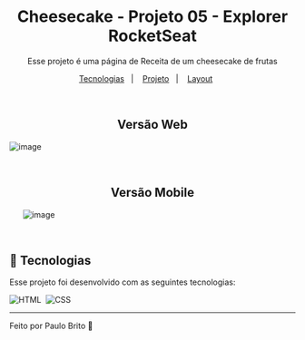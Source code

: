 <h1 align="center"> Cheesecake - Projeto 05 - Explorer RocketSeat </h1>
<p align="center">
Esse projeto é uma página de Receita de um cheesecake de frutas
</p>

<p align="center">
  <a href="#-tecnologias">Tecnologias</a>&nbsp;&nbsp;&nbsp;|&nbsp;&nbsp;&nbsp;
  <a href="#-projeto">Projeto</a>&nbsp;&nbsp;&nbsp;|&nbsp;&nbsp;&nbsp;
  <a href="#-layout">Layout</a>&nbsp;&nbsp;&nbsp;&nbsp;&nbsp;&nbsp;
</p>

<br>

<h2 align="center"> Versão Web  </h2>

![image](https://github.com/Paulobritto34/Explorer-Projeto05/assets/98286250/5890eb7c-2ec7-491d-9473-15b8f9c17d1f)

<br>

<h2 align="center"> Versão Mobile </h2>

&nbsp;&nbsp;&nbsp;&nbsp;&nbsp;&nbsp;![image](https://github.com/Paulobritto34/Explorer-Projeto05/assets/98286250/4fa46606-840f-4d55-b5d6-deeaa048e804)

<br>

## 🚀 Tecnologias

Esse projeto foi desenvolvido com as seguintes tecnologias:

![HTML](https://img.shields.io/badge/-HTML-05122A?style=flat&logo=HTML5)&nbsp;
![CSS](https://img.shields.io/badge/-CSS-05122A?style=flat&logo=CSS3&logoColor=1572B6)&nbsp;

---

Feito por Paulo Brito 🧐
